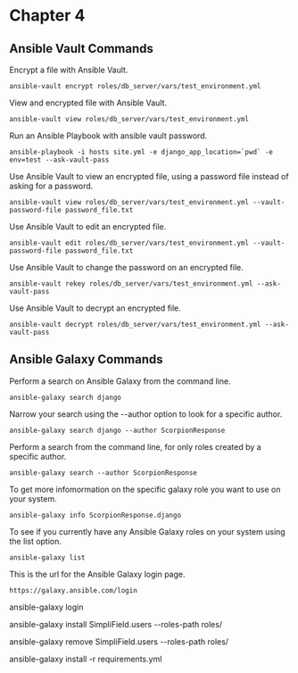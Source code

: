 # Chapter 4

## Ansible Vault Commands

Encrypt a file with Ansible Vault.
```
ansible-vault encrypt roles/db_server/vars/test_environment.yml
```
View and encrypted file with Ansible Vault.
```
ansible-vault view roles/db_server/vars/test_environment.yml
```
Run an Ansible Playbook with ansible vault password.
```
ansible-playbook -i hosts site.yml -e django_app_location=`pwd` -e env=test --ask-vault-pass
```
Use Ansible Vault to view an encrypted file, using a password file instead of asking for a password.
```
ansible-vault view roles/db_server/vars/test_environment.yml --vault-password-file password_file.txt
```
Use Ansible Vault to edit an encrypted file.
```
ansible-vault edit roles/db_server/vars/test_environment.yml --vault-password-file password_file.txt
```
Use Ansible Vault to change the password on an encrypted file.
```
ansible-vault rekey roles/db_server/vars/test_environment.yml --ask-vault-pass
```
Use Ansible Vault to decrypt an encrypted file.
```
ansible-vault decrypt roles/db_server/vars/test_environment.yml --ask-vault-pass
```

## Ansible Galaxy Commands
Perform a search on Ansible Galaxy from the command line.
```
ansible-galaxy search django
```
Narrow your search using the --author option to look for a specific author.
```
ansible-galaxy search django --author ScorpionResponse
```
Perform a search from the command line, for only roles created by a specific author.
```
ansible-galaxy search --author ScorpionResponse
```
To get more infomormation on the specific galaxy role you want to use on your system.
```
ansible-galaxy info ScorpionResponse.django
```
To see if you currently have any Ansible Galaxy roles on your system using the list option.
```
ansible-galaxy list
```
This is the url for the Ansible Galaxy login page.
```
https://galaxy.ansible.com/login
```




ansible-galaxy login




ansible-galaxy install SimpliField.users --roles-path roles/




ansible-galaxy remove SimpliField.users --roles-path roles/


ansible-galaxy install -r requirements.yml


